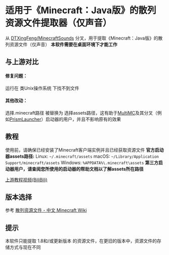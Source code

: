 # 适用于《Minecraft：Java版》的散列资源文件提取器（仅声音）
从 [DTXingFeng/MinecraftSounds](https://github.com/DTXingFeng/MinecraftSounds "DTXingFeng/MinecraftSounds") 分叉，用于提取《Minecraft：Java版》的散列资源文件（仅声音）
**本软件需要在桌面环境下才能工作**
## 与上游对比
#### 修复问题：
运行在 类Unix操作系统 下找不到文件
#### 其他改动：
选择.minecraft路径 被替换为 选择assets路径，这有助于[MultiMC](https://github.com/MultiMC/Launcher)及其分叉（例如[PrismLauncher](https://github.com/PrismLauncher/PrismLauncher)）启动器的用户，并且不影响原有的效果
## 教程
使用前，请确保已经安装了Minecraft客户端实例并且已经获取资源文件
**官方启动器assets路径:**
Linux: `~/.minecraft/assets`
macOS: `~/Library/Application Support/minecraft/assets`
Windows: `%APPDATA%\.minecraft\assets`
**第三方启动器用户，请查阅您所使用的启动器的帮助文档以了解assets所在路径**

[上游教程视频(BiliBili)](https://www.bilibili.com/video/BV1nY4y1c76h/)
## 版本选择
参考 [散列资源文件 - 中文 Minecraft Wiki](https://zh.minecraft.wiki/w/%E6%95%A3%E5%88%97%E8%B5%84%E6%BA%90%E6%96%87%E4%BB%B6#%E7%B4%A2%E5%BC%95%E5%90%8D%E7%A7%B0)
## 提示
本软件只能提取 1.8和/或更新版本 的资源文件，在更旧的版本中，资源文件的存储方式与现在不同
